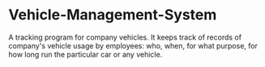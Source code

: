# Vehicle-Management-System
A tracking program for company vehicles. It keeps track of records of company's vehicle usage by employees: who, when, for what purpose, for how long run the particular car or any vehicle.
